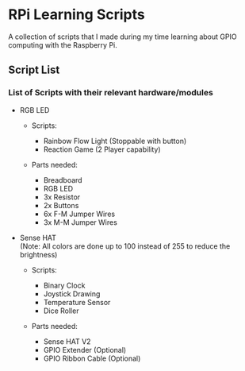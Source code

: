 # RPi Learning Scripts

A collection of scripts that I made during my time learning about GPIO computing with the Raspberry Pi.

## Script List
### List of Scripts with their relevant hardware/modules
- RGB LED <br/>
  - Scripts:
    - Rainbow Flow Light (Stoppable with button)
    - Reaction Game (2 Player capability)

  - Parts needed:
    - Breadboard
    - RGB LED
    - 3x Resistor
    - 2x Buttons
    - 6x F-M Jumper Wires
    - 3x M-M Jumper Wires

- Sense HAT <br/>
(Note: All colors are done up to 100 instead of 255 to reduce the brightness)
  - Scripts:
    - Binary Clock
    - Joystick Drawing
    - Temperature Sensor
    - Dice Roller

  - Parts needed:
    - Sense HAT V2
    - GPIO Extender (Optional)
    - GPIO Ribbon Cable (Optional)
